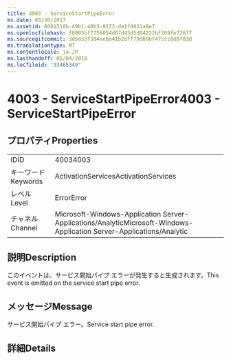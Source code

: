 ```yaml
---
title: 4003 - ServiceStartPipeError
ms.date: 03/30/2017
ms.assetid: 6001510b-49b1-40b3-9173-de1f0031a8e7
ms.openlocfilehash: f8003bf7756054d07d45d5d84222bf269fe72677
ms.sourcegitcommit: 3d5d33f384eeba41b2dff79d096f47ccc8d8f03d
ms.translationtype: MT
ms.contentlocale: ja-JP
ms.lasthandoff: 05/04/2018
ms.locfileid: "33465349"
---
```

# <a name="4003---servicestartpipeerror"></a><span data-ttu-id="fdb74-102">4003 - ServiceStartPipeError</span><span class="sxs-lookup"><span data-stu-id="fdb74-102">4003 - ServiceStartPipeError</span></span>
## <a name="properties"></a><span data-ttu-id="fdb74-103">プロパティ</span><span class="sxs-lookup"><span data-stu-id="fdb74-103">Properties</span></span>  
  
|||  
|-|-|  
|<span data-ttu-id="fdb74-104">ID</span><span class="sxs-lookup"><span data-stu-id="fdb74-104">ID</span></span>|<span data-ttu-id="fdb74-105">4003</span><span class="sxs-lookup"><span data-stu-id="fdb74-105">4003</span></span>|  
|<span data-ttu-id="fdb74-106">キーワード</span><span class="sxs-lookup"><span data-stu-id="fdb74-106">Keywords</span></span>|<span data-ttu-id="fdb74-107">ActivationServices</span><span class="sxs-lookup"><span data-stu-id="fdb74-107">ActivationServices</span></span>|  
|<span data-ttu-id="fdb74-108">レベル</span><span class="sxs-lookup"><span data-stu-id="fdb74-108">Level</span></span>|<span data-ttu-id="fdb74-109">Error</span><span class="sxs-lookup"><span data-stu-id="fdb74-109">Error</span></span>|  
|<span data-ttu-id="fdb74-110">チャネル</span><span class="sxs-lookup"><span data-stu-id="fdb74-110">Channel</span></span>|<span data-ttu-id="fdb74-111">Microsoft-Windows-Application Server-Applications/Analytic</span><span class="sxs-lookup"><span data-stu-id="fdb74-111">Microsoft-Windows-Application Server-Applications/Analytic</span></span>|  
  
## <a name="description"></a><span data-ttu-id="fdb74-112">説明</span><span class="sxs-lookup"><span data-stu-id="fdb74-112">Description</span></span>  
 <span data-ttu-id="fdb74-113">このイベントは、サービス開始パイプ エラーが発生すると生成されます。</span><span class="sxs-lookup"><span data-stu-id="fdb74-113">This event is emitted on the service start pipe error.</span></span>  
  
## <a name="message"></a><span data-ttu-id="fdb74-114">メッセージ</span><span class="sxs-lookup"><span data-stu-id="fdb74-114">Message</span></span>  
 <span data-ttu-id="fdb74-115">サービス開始パイプ エラー。</span><span class="sxs-lookup"><span data-stu-id="fdb74-115">Service start pipe error.</span></span>  
  
## <a name="details"></a><span data-ttu-id="fdb74-116">詳細</span><span class="sxs-lookup"><span data-stu-id="fdb74-116">Details</span></span>
